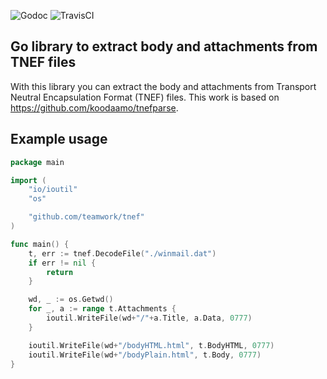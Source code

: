 ![Godoc](https://camo.githubusercontent.com/a7c641a533908ef24c4e42195fa72c6fcd2ae1f0/68747470733a2f2f676f646f632e6f72672f6769746875622e636f6d2f507565726b69746f42696f2f676f71756572793f7374617475732e706e67) ![TravisCI](https://travis-ci.org/Teamwork/tnef.svg?branch=master)
## Go library to extract body and attachments from TNEF files
With this library you can extract the body and attachments from Transport Neutral Encapsulation Format (TNEF) files. This work is based on https://github.com/koodaamo/tnefparse.

## Example usage
```go
package main

import (
	"io/ioutil"
	"os"

	"github.com/teamwork/tnef"
)

func main() {
	t, err := tnef.DecodeFile("./winmail.dat")
	if err != nil {
		return
	}

	wd, _ := os.Getwd()
	for _, a := range t.Attachments {
		ioutil.WriteFile(wd+"/"+a.Title, a.Data, 0777)
	}

	ioutil.WriteFile(wd+"/bodyHTML.html", t.BodyHTML, 0777)
	ioutil.WriteFile(wd+"/bodyPlain.html", t.Body, 0777)
}

```
